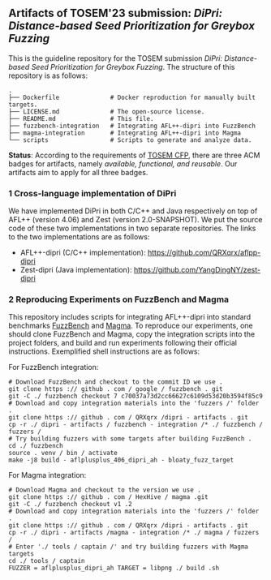## Artifacts of TOSEM'23 submission: *DiPri: Distance-based Seed Prioritization for Greybox Fuzzing*

This is the guideline repository for the TOSEM submission *DiPri: Distance-based Seed Prioritization for Greybox Fuzzing*.
The structure of this repository is as follows: 

```text
.
├── Dockerfile              # Docker reproduction for manually built targets.
├── LICENSE.md              # The open-source license.
├── README.md               # This file.
├── fuzzbench-integration   # Integrating AFL++-dipri into FuzzBench
├── magma-integration       # Integrating AFL++-dipri into Magma
└── scripts                 # Scripts to generate and analyze data.
```

**Status**: According to the requirements of [TOSEM CFP](https://dl.acm.org/journal/tosem/replicated-computational-results), 
there are three ACM badges for artifacts, namely _available, functional, and reusable_. Our artifacts aim to apply for
all three badges.

### 1 Cross-language implementation of DiPri

We have implemented DiPri in both C/C++ and Java respectively on top of AFL++ (version 4.06) and Zest 
(version 2.0-SNAPSHOT). We put the source code of these two implementations in two separate repositories.
The links to the two implementations are as follows:

- AFL++-dipri (C/C++ implementation): https://github.com/QRXqrx/aflpp-dipri
- Zest-dipri (Java implementation): https://github.com/YangDingNY/zest-dipri

### 2 Reproducing Experiments on FuzzBench and Magma

This repository includes scripts for integrating AFL++-dipri into standard benchmarks [FuzzBench](https://github.com/google/fuzzbench)
and [Magma](https://github.com/HexHive/magma). To reproduce our experiments, one should clone FuzzBench and Magma, 
copy the integration scripts into the project folders, and build and run experiments following their official instructions.
Exemplified shell instructions are as follows:

For FuzzBench integration:
```shell
# Download FuzzBench and checkout to the commit ID we use .
git clone https :// github . com / google / fuzzbench . git
git -C ./ fuzzbench checkout 7 c70037a73d2cc66627c6109d53d20b3594f85c9
# Download and copy integration materials into the 'fuzzers /' folder .
git clone https :// github . com / QRXqrx /dipri - artifacts . git
cp -r ./ dipri - artifacts / fuzzbench - integration /* ./ fuzzbench / fuzzers /
# Try building fuzzers with some targets after building FuzzBench .
cd ./ fuzzbench
source . venv / bin / activate
make -j8 build - aflplusplus_406_dipri_ah - bloaty_fuzz_target
```

For Magma integration:
```shell
# Download Magma and checkout to the version we use .
git clone https :// github . com / HexHive / magma .git
git -C ./ fuzzbench checkout v1 .2
# Download and copy integration materials into the 'fuzzers /' folder .
git clone https :// github . com / QRXqrx /dipri - artifacts . git
cp -r ./ dipri - artifacts /magma - integration /* ./ magma / fuzzers /
# Enter './ tools / captain /' and try building fuzzers with Magma targets
cd ./ tools / captain
FUZZER = aflplusplus_dipri_ah TARGET = libpng ./ build .sh
```
